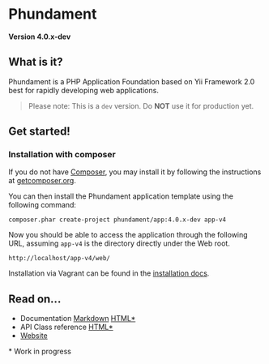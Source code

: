 Phundament
==========

**Version 4.0.x-dev**

What is it?
-----------

Phundament is a PHP Application Foundation based on Yii Framework 2.0 best for rapidly developing web
applications.

> Please note: This is a `dev` version. Do **NOT** use it for production yet.

Get started!
------------

### Installation with composer

If you do not have [Composer](http://getcomposer.org/), you may install it by following the instructions
at [getcomposer.org](http://getcomposer.org/doc/00-intro.md#installation-nix).

You can then install the Phundament application template using the following command:

~~~
composer.phar create-project phundament/app:4.0.x-dev app-v4
~~~

Now you should be able to access the application through the following URL, assuming `app-v4` is the directory
directly under the Web root.

~~~
http://localhost/app-v4/web/
~~~

Installation via Vagrant can be found in the [installation docs](docs/install.md).


Read on...
----------

- Documentation [Markdown](docs/index.md) [HTML*](http://docs.phundament.com/4.0/guide-index.html)
- API Class reference [HTML*](http://docs.phundament.com/4.0)
- [Website](http://phundament.com)

\* Work in progress

